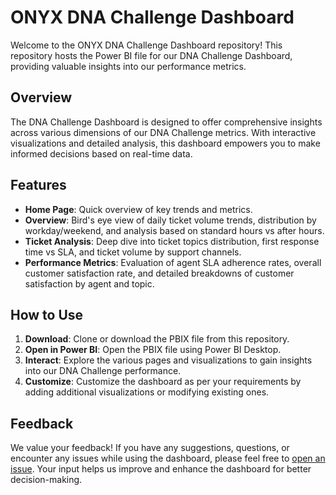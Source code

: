 # ONYX DNA Challenge Dashboard

Welcome to the ONYX DNA Challenge Dashboard repository! This repository hosts the Power BI file for our DNA Challenge Dashboard, providing valuable insights into our performance metrics.

## Overview

The DNA Challenge Dashboard is designed to offer comprehensive insights across various dimensions of our DNA Challenge metrics. With interactive visualizations and detailed analysis, this dashboard empowers you to make informed decisions based on real-time data.

## Features

- **Home Page**: Quick overview of key trends and metrics.
- **Overview**: Bird's eye view of daily ticket volume trends, distribution by workday/weekend, and analysis based on standard hours vs after hours.
- **Ticket Analysis**: Deep dive into ticket topics distribution, first response time vs SLA, and ticket volume by support channels.
- **Performance Metrics**: Evaluation of agent SLA adherence rates, overall customer satisfaction rate, and detailed breakdowns of customer satisfaction by agent and topic.

## How to Use

1. **Download**: Clone or download the PBIX file from this repository.
2. **Open in Power BI**: Open the PBIX file using Power BI Desktop.
3. **Interact**: Explore the various pages and visualizations to gain insights into our DNA Challenge performance.
4. **Customize**: Customize the dashboard as per your requirements by adding additional visualizations or modifying existing ones.

## Feedback

We value your feedback! If you have any suggestions, questions, or encounter any issues while using the dashboard, please feel free to [open an issue](https://github.com/ViShNu-hub-bot/ONYX-DNA-DASHBOARD/issues). Your input helps us improve and enhance the dashboard for better decision-making.

